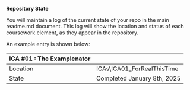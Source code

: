 **Repository State**

You will maintain a log of the current state of your repo in the main readme.md document. This log will show the location and status of each coursework element, as they appear in the repository.

An example entry is shown below:

| ICA \#01 : The Examplenator |  |
| :---- | :---- |
| Location | ICAs\\ICA01\_ForRealThisTime |
| State | Completed January 8th, 2025 |
